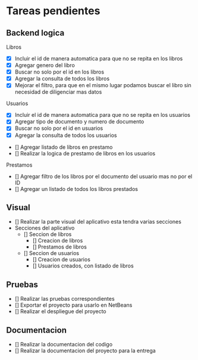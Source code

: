 # Tareas pendientes

## Backend logica

Libros
- [X] Incluir el id de manera automatica para que no se repita en los libros
- [X] Agregar genero del libro
- [X] Buscar no solo por el id en los libros 
- [X] Agregar la consulta de todos los libros
- [X] Mejorar el filtro, para que en el mismo lugar podamos buscar el libro sin necesidad de diligenciar mas datos

Usuarios
- [X] Incluir el id de manera automatica para que no se repita en los usuarios
- [X] Agregar tipo de documento y numero de documento
- [X] Buscar no solo por el id en usuarios
- [X] Agregar la consulta de todos los usuarios
- [] Agregar listado de libros en prestamo
- [] Realizar la logica de prestamo de libros en los usuarios

Prestamos

- [] Agregar filtro de los libros por el documento del usuario mas no por el ID
- [] Agregar un listado de todos los libros prestados

## Visual

- [] Realizar la parte visual del aplicativo esta tendra varias secciones
- Secciones del aplicativo
  - [] Seccion de libros
    - [] Creacion de libros
    - [] Prestamos de libros
  - [] Seccion de usuarios
    - [] Creacion de usuarios 
    - [] Usuarios creados, con listado de libros
## Pruebas

- [] Realizar las pruebas correspondientes
- [] Exportar el proyecto para usarlo en NetBeans
- [] Realizar el despliegue del proyecto

## Documentacion

- [] Realizar la documentacion del codigo
- [] Realizar la documentacion del proyecto para la entrega
